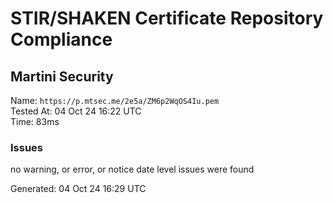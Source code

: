 # STIR/SHAKEN Certificate Repository Compliance

## Martini Security

Name: `https://p.mtsec.me/2e5a/ZM6p2WqOS4Iu.pem`\
Tested At: 04 Oct 24 16:22 UTC\
Time: 83ms

### Issues

no warning, or error, or notice date level issues were found

Generated: 04 Oct 24 16:29 UTC